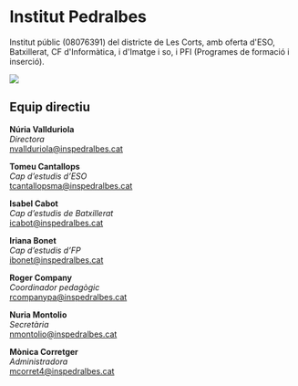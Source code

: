 # Institut Pedralbes

Institut públic (08076391) del districte de Les Corts, amb oferta d'ESO, Batxillerat, CF d'Informàtica, i d'Imatge i so, i PFI (Programes de formació i inserció).

![](https://assets.change.org/photos/4/co/gk/jNCoGkYbOUtTslp-800x450-noPad.jpg?1602065731)

## Equip directiu


**Núria Vallduriola**  
_Directora_  
[nvallduriola@inspedralbes.cat](mailto:nvallduriola@inspedralbes.cat)

**Tomeu Cantallops**  
_Cap d’estudis d’ESO_  
[tcantallopsma@inspedralbes.cat](mailto:tcantallopsma@inspedralbes.cat)

**Isabel Cabot**  
_Cap d’estudis de Batxillerat_  
[icabot@inspedralbes.cat](mailto:icabot@inspedralbes.cat)

**Iriana Bonet**  
_Cap d’estudis d’FP_  
[ibonet@inspedralbes.cat](https://www.institutpedralbes.cat/organigrama/ibonet@inspedralbes.cat)

**Roger Company**  
_Coordinador pedagògic_  
[rcompanypa@inspedralbes.cat](mailto:rcompanypa@inspedralbes.cat)

**Nuria Montolio**  
_Secretària_  
[nmontolio@inspedralbes.cat](mailto:nmontolio@inspedralbes.cat)

**Mònica Corretger**  
_Administradora_  
[mcorret4@inspedralbes.cat](mailto:mcorret4@inspedralbes.cat)


